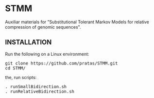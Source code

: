 # STMM
Auxiliar materials for "Substitutional Tolerant Markov Models for relative compression of genomic sequences".

## INSTALLATION
Run the following on a Linux environment:
<pre>
git clone https://github.com/pratas/STMM.git
cd STMM/
</pre>
the, run scripts:
<pre>
. runSmallBidirection.sh
. runRelativeBidirection.sh
</pre>

